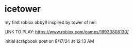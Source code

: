 # icetower

my first roblox obby!! inspired by tower of hell

LINK TO PLAY: https://www.roblox.com/games/18933808130/

initial scrapbook post on 8/17/24 at 12:13 AM
